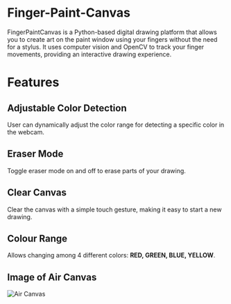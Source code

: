 # Finger-Paint-Canvas
FingerPaintCanvas is a Python-based digital drawing platform that allows you to create art on the paint window using your fingers without the need for a stylus. It uses computer vision and OpenCV to track your finger movements, providing an interactive drawing experience.

# Features

## Adjustable Color Detection
User can dynamically adjust the color range for detecting a specific color in the webcam.

## Eraser Mode
Toggle eraser mode on and off to erase parts of your drawing.

## Clear Canvas
Clear the canvas with a simple touch gesture, making it easy to start a new drawing.

## Colour Range
Allows changing among 4 different colors: **RED, GREEN, BLUE, YELLOW**.

## Image of Air Canvas
![Air Canvas](images/air_canvas.jpg)

